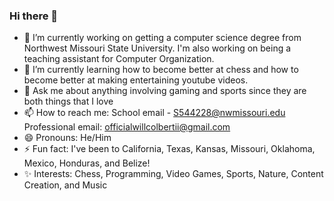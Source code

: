 ### Hi there 👋
- 🔭 I’m currently working on getting a computer science degree from Northwest Missouri State University. I'm also working on being a teaching assistant for Computer Organization.
- 🌱 I’m currently learning how to become better at chess and how to become better at making entertaining youtube videos.
- 💬 Ask me about anything involving gaming and sports since they are both things that I love
- 📫 How to reach me: School email - S544228@nwmissouri.edu Professional email: officialwillcolbertii@gmail.com
- 😄 Pronouns: He/Him
- ⚡ Fun fact: I've been to California, Texas, Kansas, Missouri, Oklahoma, Mexico, Honduras, and Belize! 
- ✨ Interests: Chess, Programming, Video Games, Sports, Nature, Content Creation, and Music
